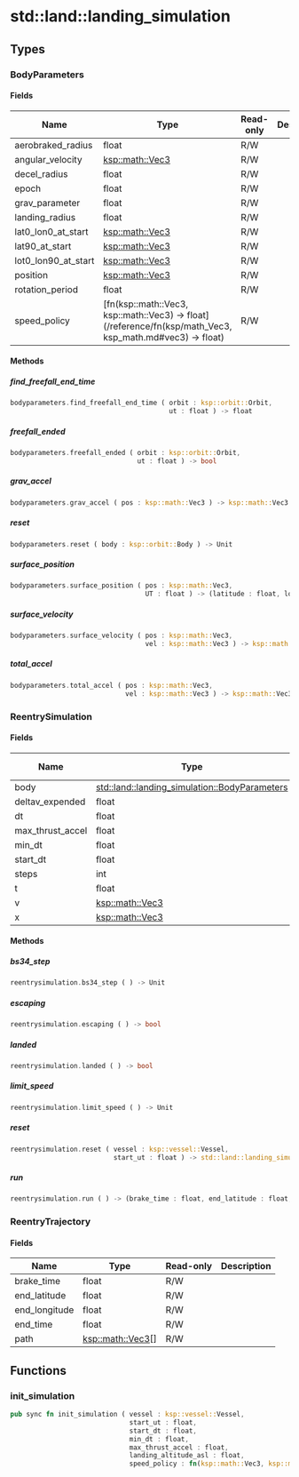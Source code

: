# std::land::landing_simulation



## Types


### BodyParameters



#### Fields

Name | Type | Read-only | Description
--- | --- | --- | ---
aerobraked_radius | float | R/W | 
angular_velocity | [ksp::math::Vec3](/reference/ksp/math.md#vec3) | R/W | 
decel_radius | float | R/W | 
epoch | float | R/W | 
grav_parameter | float | R/W | 
landing_radius | float | R/W | 
lat0_lon0_at_start | [ksp::math::Vec3](/reference/ksp/math.md#vec3) | R/W | 
lat90_at_start | [ksp::math::Vec3](/reference/ksp/math.md#vec3) | R/W | 
lot0_lon90_at_start | [ksp::math::Vec3](/reference/ksp/math.md#vec3) | R/W | 
position | [ksp::math::Vec3](/reference/ksp/math.md#vec3) | R/W | 
rotation_period | float | R/W | 
speed_policy | [fn(ksp::math::Vec3, ksp::math::Vec3) -> float](/reference/fn(ksp/math_Vec3, ksp_math.md#vec3) -> float) | R/W | 

#### Methods

##### find_freefall_end_time

```rust
bodyparameters.find_freefall_end_time ( orbit : ksp::orbit::Orbit,
                                        ut : float ) -> float
```



##### freefall_ended

```rust
bodyparameters.freefall_ended ( orbit : ksp::orbit::Orbit,
                                ut : float ) -> bool
```



##### grav_accel

```rust
bodyparameters.grav_accel ( pos : ksp::math::Vec3 ) -> ksp::math::Vec3
```



##### reset

```rust
bodyparameters.reset ( body : ksp::orbit::Body ) -> Unit
```



##### surface_position

```rust
bodyparameters.surface_position ( pos : ksp::math::Vec3,
                                  UT : float ) -> (latitude : float, longitude : float)
```



##### surface_velocity

```rust
bodyparameters.surface_velocity ( pos : ksp::math::Vec3,
                                  vel : ksp::math::Vec3 ) -> ksp::math::Vec3
```



##### total_accel

```rust
bodyparameters.total_accel ( pos : ksp::math::Vec3,
                             vel : ksp::math::Vec3 ) -> ksp::math::Vec3
```



### ReentrySimulation



#### Fields

Name | Type | Read-only | Description
--- | --- | --- | ---
body | [std::land::landing_simulation::BodyParameters](/reference/std/land_landing_simulation.md#bodyparameters) | R/W | 
deltav_expended | float | R/W | 
dt | float | R/W | 
max_thrust_accel | float | R/W | 
min_dt | float | R/W | 
start_dt | float | R/W | 
steps | int | R/W | 
t | float | R/W | 
v | [ksp::math::Vec3](/reference/ksp/math.md#vec3) | R/W | 
x | [ksp::math::Vec3](/reference/ksp/math.md#vec3) | R/W | 

#### Methods

##### bs34_step

```rust
reentrysimulation.bs34_step ( ) -> Unit
```



##### escaping

```rust
reentrysimulation.escaping ( ) -> bool
```



##### landed

```rust
reentrysimulation.landed ( ) -> bool
```



##### limit_speed

```rust
reentrysimulation.limit_speed ( ) -> Unit
```



##### reset

```rust
reentrysimulation.reset ( vessel : ksp::vessel::Vessel,
                          start_ut : float ) -> std::land::landing_simulation::ReentrySimulation
```



##### run

```rust
reentrysimulation.run ( ) -> (brake_time : float, end_latitude : float, end_longitude : float, end_time : float, path : ksp::math::Vec3[])
```



### ReentryTrajectory



#### Fields

Name | Type | Read-only | Description
--- | --- | --- | ---
brake_time | float | R/W | 
end_latitude | float | R/W | 
end_longitude | float | R/W | 
end_time | float | R/W | 
path | [ksp::math::Vec3](/reference/ksp/math.md#vec3)[] | R/W | 

## Functions


### init_simulation

```rust
pub sync fn init_simulation ( vessel : ksp::vessel::Vessel,
                              start_ut : float,
                              start_dt : float,
                              min_dt : float,
                              max_thrust_accel : float,
                              landing_altitude_asl : float,
                              speed_policy : fn(ksp::math::Vec3, ksp::math::Vec3) -> float ) -> std::land::landing_simulation::ReentrySimulation
```


